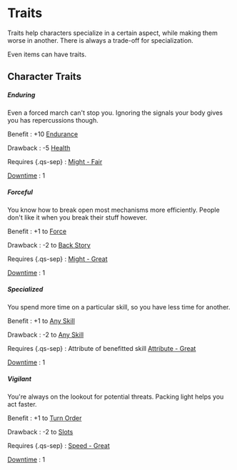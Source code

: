 # Traits

Traits help characters specialize in a certain aspect, while making them worse
in another. There is always a trade-off for specialization.

Even items can have traits.

## Character Traits

<div class="col-layout-start qs-list"></div>

<!-- A-N -->

##### Enduring

Even a forced march can't stop you. Ignoring the signals your body gives you has
repercussions though.

Benefit
:   +10 [Endurance](/character#endurance)

Drawback
:   -5 [Health](/character#health)

Requires {.qs-sep}
:   [Might - Fair](/character#might-mi)

[Downtime](/character#downtime-dt)
:   1

##### Forceful

You know how to break open most mechanisms more efficiently. People don't like
it when you break their stuff however.

Benefit
:   +1 to [Force](/character/skills#force)

Drawback
:   -2 to [Back Story](/character/skills#back-story)

Requires {.qs-sep}
:   [Might - Great](/character#might-mi)

[Downtime](/character#downtime-dt)
:   1

<div class="col-layout-end"></div>
<div class="col-layout-start qs-list"></div>

##### Specialized

You spend more time on a particular skill, so you have less time for another.

Benefit
:   +1 to [Any Skill](/character/skills#available-skills)

Drawback
:   -2 to [Any Skill](/character/skills#available-skills)

Requires {.qs-sep}
:   Attribute of benefitted skill [Attribute -
Great](/character#attributes)

[Downtime](/character#downtime-dt)
:   1

##### Vigilant

You're always on the lookout for potential threats. Packing light helps you act
faster.

Benefit
:   +1 to [Turn Order](/crisis#turn-order)

Drawback
:   -2 to [Slots](/equipment#slots)

Requires {.qs-sep}
:   [Speed - Great](/character#speed-sp)

[Downtime](/character#downtime-dt)
:   1

<div class="col-layout-end clearfix"></div>
